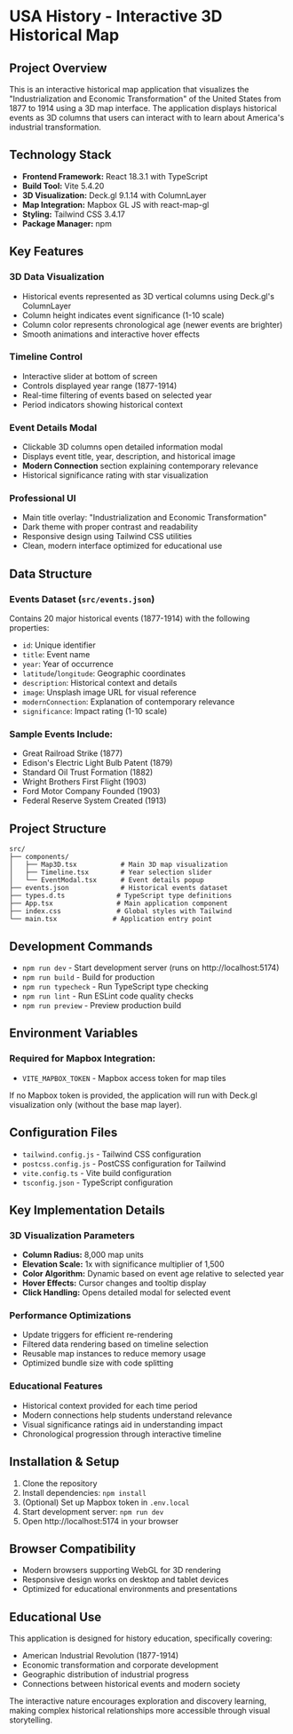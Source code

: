 # USA History - Interactive 3D Historical Map

## Project Overview

This is an interactive historical map application that visualizes the "Industrialization and Economic Transformation" of the United States from 1877 to 1914 using a 3D map interface. The application displays historical events as 3D columns that users can interact with to learn about America's industrial transformation.

## Technology Stack

- **Frontend Framework:** React 18.3.1 with TypeScript
- **Build Tool:** Vite 5.4.20
- **3D Visualization:** Deck.gl 9.1.14 with ColumnLayer
- **Map Integration:** Mapbox GL JS with react-map-gl
- **Styling:** Tailwind CSS 3.4.17
- **Package Manager:** npm

## Key Features

### 3D Data Visualization
- Historical events represented as 3D vertical columns using Deck.gl's ColumnLayer
- Column height indicates event significance (1-10 scale)
- Column color represents chronological age (newer events are brighter)
- Smooth animations and interactive hover effects

### Timeline Control
- Interactive slider at bottom of screen
- Controls displayed year range (1877-1914)
- Real-time filtering of events based on selected year
- Period indicators showing historical context

### Event Details Modal
- Clickable 3D columns open detailed information modal
- Displays event title, year, description, and historical image
- **Modern Connection** section explaining contemporary relevance
- Historical significance rating with star visualization

### Professional UI
- Main title overlay: "Industrialization and Economic Transformation"
- Dark theme with proper contrast and readability
- Responsive design using Tailwind CSS utilities
- Clean, modern interface optimized for educational use

## Data Structure

### Events Dataset (`src/events.json`)
Contains 20 major historical events (1877-1914) with the following properties:
- `id`: Unique identifier
- `title`: Event name
- `year`: Year of occurrence
- `latitude`/`longitude`: Geographic coordinates
- `description`: Historical context and details
- `image`: Unsplash image URL for visual reference
- `modernConnection`: Explanation of contemporary relevance
- `significance`: Impact rating (1-10 scale)

### Sample Events Include:
- Great Railroad Strike (1877)
- Edison's Electric Light Bulb Patent (1879)
- Standard Oil Trust Formation (1882)
- Wright Brothers First Flight (1903)
- Ford Motor Company Founded (1903)
- Federal Reserve System Created (1913)

## Project Structure

```
src/
├── components/
│   ├── Map3D.tsx           # Main 3D map visualization
│   ├── Timeline.tsx        # Year selection slider
│   └── EventModal.tsx      # Event details popup
├── events.json             # Historical events dataset
├── types.d.ts             # TypeScript type definitions
├── App.tsx                # Main application component
├── index.css              # Global styles with Tailwind
└── main.tsx              # Application entry point
```

## Development Commands

- `npm run dev` - Start development server (runs on http://localhost:5174)
- `npm run build` - Build for production
- `npm run typecheck` - Run TypeScript type checking
- `npm run lint` - Run ESLint code quality checks
- `npm run preview` - Preview production build

## Environment Variables

### Required for Mapbox Integration:
- `VITE_MAPBOX_TOKEN` - Mapbox access token for map tiles

If no Mapbox token is provided, the application will run with Deck.gl visualization only (without the base map layer).

## Configuration Files

- `tailwind.config.js` - Tailwind CSS configuration
- `postcss.config.js` - PostCSS configuration for Tailwind
- `vite.config.ts` - Vite build configuration
- `tsconfig.json` - TypeScript configuration

## Key Implementation Details

### 3D Visualization Parameters
- **Column Radius:** 8,000 map units
- **Elevation Scale:** 1x with significance multiplier of 1,500
- **Color Algorithm:** Dynamic based on event age relative to selected year
- **Hover Effects:** Cursor changes and tooltip display
- **Click Handling:** Opens detailed modal for selected event

### Performance Optimizations
- Update triggers for efficient re-rendering
- Filtered data rendering based on timeline selection
- Reusable map instances to reduce memory usage
- Optimized bundle size with code splitting

### Educational Features
- Historical context provided for each time period
- Modern connections help students understand relevance
- Visual significance ratings aid in understanding impact
- Chronological progression through interactive timeline

## Installation & Setup

1. Clone the repository
2. Install dependencies: `npm install`
3. (Optional) Set up Mapbox token in `.env.local`
4. Start development server: `npm run dev`
5. Open http://localhost:5174 in your browser

## Browser Compatibility

- Modern browsers supporting WebGL for 3D rendering
- Responsive design works on desktop and tablet devices
- Optimized for educational environments and presentations

## Educational Use

This application is designed for history education, specifically covering:
- American Industrial Revolution (1877-1914)
- Economic transformation and corporate development
- Geographic distribution of industrial progress
- Connections between historical events and modern society

The interactive nature encourages exploration and discovery learning, making complex historical relationships more accessible through visual storytelling.